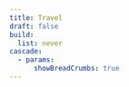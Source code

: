```yaml
---
title: Travel
draft: false
build:
  list: never
cascade:
  - params:
      showBreadCrumbs: true
---
```

